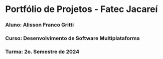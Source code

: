 # Portfólio de Projetos - Fatec Jacareí
### Aluno: Alisson Franco Gritti
### Curso: Desenvolvimento de Software Multiplataforma
### Turma: 2o. Semestre de 2024
